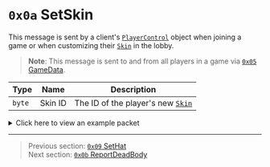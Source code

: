 # `0x0a` SetSkin

This message is sent by a client's [`PlayerControl`](../05_innernetobject_types/04_playercontrol.md) object when joining a game or when customizing their [`Skin`](../01_packet_structure/06_enums.md#skin) in the lobby.

> **Note**: This message is sent to and from all players in a game via [`0x05` GameData](../02_root_message_types/05_gamedata.md).

| Type | Name | Description |
| --- | --- | --- |
| `byte` | Skin ID | The ID of the player's new [`Skin`](../01_packet_structure/06_enums.md#skin) |

<details>
    <summary>Click here to view an example packet</summary>

```
01              # Reliable packet
0043            # Nonce
210005          # Hazel message (tag of 0x05 = GameData)
    d3503f8a    # Game ID: -1975562029 (REDSUS)
    030002      # Hazel message (tag of 0x02 = RPC)
        4b      # Sender (PlayerControl) Net ID: 75
        0a      # RPC Call ID: 10 (SetSkin)
        0e      # Skin ID: 14 (WINTER)
```
</details>

---

> Previous section: [`0x09` SetHat](09_sethat.md)<br>
> Next section: [`0x0b` ReportDeadBody](11_reportdeadbody.md)

